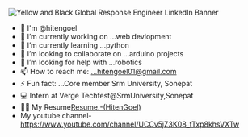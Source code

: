 

![Yellow and Black Global Response Engineer LinkedIn Banner](https://user-images.githubusercontent.com/89115826/130327414-008699f0-5e77-472c-b239-bd5d49e2475f.png)






- 👦 I'm @hitengoel
- 🔭 I’m currently working on ...web devlopment 
- 🌱 I’m currently learning ...python
- 👯 I’m looking to collaborate on ...arduino projects
- 🤔 I’m looking for help with ...robotics 
- 📫 How to reach me: ...hitengoel01@gmail.com
- ⚡ Fun fact: ...Core member Srm University, Sonepat
- 💻 Intern at Verge Techfest@SrmUniversity,Sonepat
- 👩‍🎓   My Resume[Resume.-(HitenGoel)](https://github.com/Hitengoel/hitengoel/files/7022099/Resume.-(HitenGoel))
- My youtube channel- https://www.youtube.com/channel/UCCv5jZ3K08_tTxp8khsVXTw
